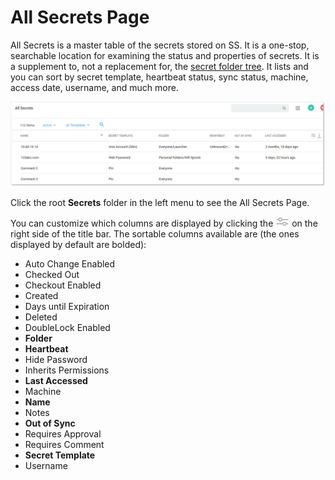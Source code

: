 [title]: # (All Secrets Page)
[tags]: # (Administration, all secrets)
[priority]: # (1000)

# All Secrets Page

All Secrets is a master table of the secrets stored on SS. It is a one-stop, searchable location for examining the status and properties of secrets. It is a supplement to, not a replacement for, the [secret folder tree](../../secret-folders/index.md). It lists and you can sort by secret template, heartbeat status, sync status, machine, access date, username, and much more.

![image-20200814112846974](images/image-20200814112846974.png)

Click the root **Secrets** folder in the left menu to see the All Secrets Page.

You can customize which columns are displayed by clicking the ![image-20200814112939180](images/image-20200814112939180.png) on the right side of the title bar. The sortable columns available are (the ones displayed by default are bolded):

- Auto Change Enabled
- Checked Out
- Checkout Enabled
- Created
- Days until Expiration
- Deleted
- DoubleLock Enabled
- **Folder**
- **Heartbeat**
- Hide Password
- Inherits Permissions
- **Last Accessed**
- Machine
- **Name**
- Notes
- **Out of Sync**
- Requires Approval
- Requires Comment
- **Secret Template**
- Username